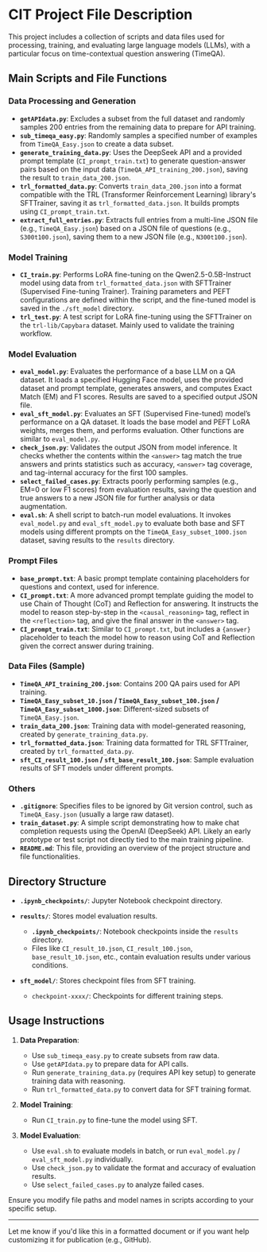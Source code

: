 # CIT Project File Description

This project includes a collection of scripts and data files used for processing, training, and evaluating large language models (LLMs), with a particular focus on time-contextual question answering (TimeQA).

## Main Scripts and File Functions

### Data Processing and Generation

* **`getAPIdata.py`**: Excludes a subset from the full dataset and randomly samples 200 entries from the remaining data to prepare for API training.
* **`sub_timeqa_easy.py`**: Randomly samples a specified number of examples from `TimeQA_Easy.json` to create a data subset.
* **`generate_training_data.py`**: Uses the DeepSeek API and a provided prompt template (`CI_prompt_train.txt`) to generate question-answer pairs based on the input data (`TimeQA_API_training_200.json`), saving the result to `train_data_200.json`.
* **`trl_formatted_data.py`**: Converts `train_data_200.json` into a format compatible with the TRL (Transformer Reinforcement Learning) library's SFTTrainer, saving it as `trl_formatted_data.json`. It builds prompts using `CI_prompt_train.txt`.
* **`extract_full_entries.py`**: Extracts full entries from a multi-line JSON file (e.g., `TimeQA_Easy.json`) based on a JSON file of questions (e.g., `S300t100.json`), saving them to a new JSON file (e.g., `N300t100.json`).

### Model Training

* **`CI_train.py`**: Performs LoRA fine-tuning on the Qwen2.5-0.5B-Instruct model using data from `trl_formatted_data.json` with SFTTrainer (Supervised Fine-tuning Trainer). Training parameters and PEFT configurations are defined within the script, and the fine-tuned model is saved in the `./sft_model` directory.
* **`trl_test.py`**: A test script for LoRA fine-tuning using the SFTTrainer on the `trl-lib/Capybara` dataset. Mainly used to validate the training workflow.

### Model Evaluation

* **`eval_model.py`**: Evaluates the performance of a base LLM on a QA dataset. It loads a specified Hugging Face model, uses the provided dataset and prompt template, generates answers, and computes Exact Match (EM) and F1 scores. Results are saved to a specified output JSON file.
* **`eval_sft_model.py`**: Evaluates an SFT (Supervised Fine-tuned) model’s performance on a QA dataset. It loads the base model and PEFT LoRA weights, merges them, and performs evaluation. Other functions are similar to `eval_model.py`.
* **`check_json.py`**: Validates the output JSON from model inference. It checks whether the contents within the `<answer>` tag match the true answers and prints statistics such as accuracy, `<answer>` tag coverage, and tag-internal accuracy for the first 100 samples.
* **`select_failed_cases.py`**: Extracts poorly performing samples (e.g., EM=0 or low F1 scores) from evaluation results, saving the question and true answers to a new JSON file for further analysis or data augmentation.
* **`eval.sh`**: A shell script to batch-run model evaluations. It invokes `eval_model.py` and `eval_sft_model.py` to evaluate both base and SFT models using different prompts on the `TimeQA_Easy_subset_1000.json` dataset, saving results to the `results` directory.

### Prompt Files

* **`base_prompt.txt`**: A basic prompt template containing placeholders for questions and context, used for inference.
* **`CI_prompt.txt`**: A more advanced prompt template guiding the model to use Chain of Thought (CoT) and Reflection for answering. It instructs the model to reason step-by-step in the `<causal_reasoning>` tag, reflect in the `<reflection>` tag, and give the final answer in the `<answer>` tag.
* **`CI_prompt_train.txt`**: Similar to `CI_prompt.txt`, but includes a `{answer}` placeholder to teach the model how to reason using CoT and Reflection given the correct answer during training.

### Data Files (Sample)

* **`TimeQA_API_training_200.json`**: Contains 200 QA pairs used for API training.
* **`TimeQA_Easy_subset_10.json` / `TimeQA_Easy_subset_100.json` / `TimeQA_Easy_subset_1000.json`**: Different-sized subsets of `TimeQA_Easy.json`.
* **`train_data_200.json`**: Training data with model-generated reasoning, created by `generate_training_data.py`.
* **`trl_formatted_data.json`**: Training data formatted for TRL SFTTrainer, created by `trl_formatted_data.py`.
* **`sft_CI_result_100.json` / `sft_base_result_100.json`**: Sample evaluation results of SFT models under different prompts.

### Others

* **`.gitignore`**: Specifies files to be ignored by Git version control, such as `TimeQA_Easy.json` (usually a large raw dataset).
* **`train_dataset.py`**: A simple script demonstrating how to make chat completion requests using the OpenAI (DeepSeek) API. Likely an early prototype or test script not directly tied to the main training pipeline.
* **`README.md`**: This file, providing an overview of the project structure and file functionalities.

## Directory Structure

* **`.ipynb_checkpoints/`**: Jupyter Notebook checkpoint directory.
* **`results/`**: Stores model evaluation results.

  * **`.ipynb_checkpoints/`**: Notebook checkpoints inside the `results` directory.
  * Files like `CI_result_10.json`, `CI_result_100.json`, `base_result_10.json`, etc., contain evaluation results under various conditions.
* **`sft_model/`**: Stores checkpoint files from SFT training.

  * `checkpoint-xxxx/`: Checkpoints for different training steps.

## Usage Instructions

1. **Data Preparation**:

   * Use `sub_timeqa_easy.py` to create subsets from raw data.
   * Use `getAPIdata.py` to prepare data for API calls.
   * Run `generate_training_data.py` (requires API key setup) to generate training data with reasoning.
   * Run `trl_formatted_data.py` to convert data for SFT training format.
2. **Model Training**:

   * Run `CI_train.py` to fine-tune the model using SFT.
3. **Model Evaluation**:

   * Use `eval.sh` to evaluate models in batch, or run `eval_model.py` / `eval_sft_model.py` individually.
   * Use `check_json.py` to validate the format and accuracy of evaluation results.
   * Use `select_failed_cases.py` to analyze failed cases.

Ensure you modify file paths and model names in scripts according to your specific setup.

---

Let me know if you'd like this in a formatted document or if you want help customizing it for publication (e.g., GitHub).

